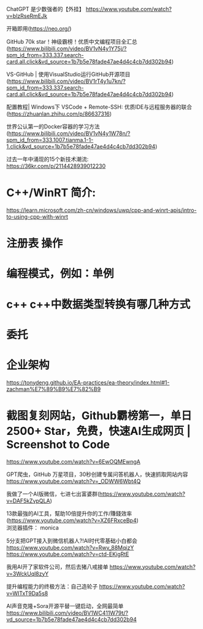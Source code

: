 



ChatGPT 是少数强者的【外挂】  https://www.youtube.com/watch?v=blzRseRmEJk  


开箱即用(https://neo.org/)  

GitHub 70k star！神级霸榜！优质中文编程项目全汇总  
(https://www.bilibili.com/video/BV1vN4y1Y75j/?spm_id_from=333.337.search-card.all.click&vd_source=1b7b5e78fade47ae4d4c4cb7dd302b94)   

VS-GitHub | 使用VisualStudio运行GitHub开源项目  
(https://www.bilibili.com/video/BV1rT4y1u7kn/?spm_id_from=333.337.search-card.all.click&vd_source=1b7b5e78fade47ae4d4c4cb7dd302b94)  

配置教程| Windows下 VSCode + Remote-SSH: 优质IDE与远程服务器的联合  
(https://zhuanlan.zhihu.com/p/86637316)  

世界公认第一的Docker容器的学习方法  
(https://www.bilibili.com/video/BV1vN4y1W78n/?spm_id_from=333.1007.tianma.1-1-1.click&vd_source=1b7b5e78fade47ae4d4c4cb7dd302b94)  

过去一年中涌现的15个新技术潮流:  
https://36kr.com/p/2114428939012230  

# C++/WinRT 简介:  
https://learn.microsoft.com/zh-cn/windows/uwp/cpp-and-winrt-apis/intro-to-using-cpp-with-winrt  

# 注册表 操作  

# 编程模式，例如：单例  

# c++ c++中数据类型转换有哪几种方式

# 委托  

# 企业架构  
https://tonydeng.github.io/EA-practices/ea-theory/index.html#1-zachman%E7%89%B9%E7%82%B9  

# 截图复刻网站，Github霸榜第一，单日2500+ Star，免费，快速AI生成网页 | Screenshot to Code  
https://www.youtube.com/watch?v=6EwOQMEwngA  

GPT爬虫，GitHub 万星项目，30秒创建专属问答机器人，快速抓取网站内容  
https://www.youtube.com/watch?v=_ODWW6Wbt4Q  

我做了一个AI版微信，七进七出富婆群(https://www.youtube.com/watch?v=DAF5kZvpQLA)  

13款最強的AI工具，幫助10倍提升你的工作/賺錢效率(https://www.youtube.com/watch?v=XZ6FRxceBp4)  
浏览器插件： monica  



5分支把GPT接入到微信机器人?!AI时代零基础小白都会   
https://www.youtube.com/watch?v=Rwv_88MqizY   
https://www.youtube.com/watch?v=ctd-EKigRtE   



我用AI开了家软件公司，然后去猪八戒接单   https://www.youtube.com/watch?v=3WckUql8zyY   

提升编程能力的终极方法：自己造轮子  https://www.youtube.com/watch?v=WITxT9Da5s8    

AI声音克隆+Sora开源平替一键启动，全网最简单  
https://www.bilibili.com/video/BV1WC411W79t/?vd_source=1b7b5e78fade47ae4d4c4cb7dd302b94   

